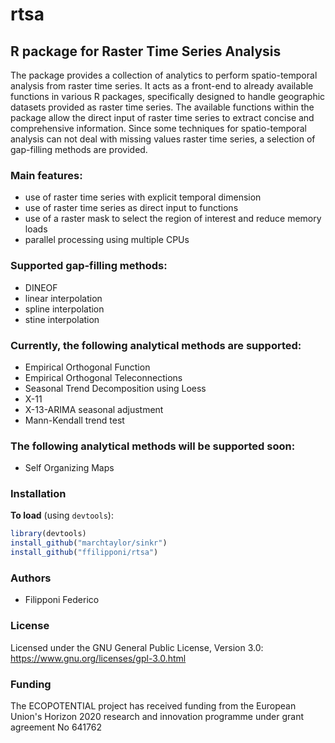 # rtsa
## R package for Raster Time Series Analysis

The package provides a collection of analytics to perform spatio-temporal analysis from raster time series. 
It acts as a front-end to already available functions in various R packages, specifically designed to handle geographic datasets provided as raster time series. The available functions within the package allow the direct input of raster time series to extract concise and comprehensive information.
Since some techniques for spatio-temporal analysis can not deal with missing values raster time series, a selection of gap-filling methods are provided.

### Main features:

* use of raster time series with explicit temporal dimension
* use of raster time series as direct input to functions
* use of a raster mask to select the region of interest and reduce memory loads
* parallel processing using multiple CPUs

### Supported gap-filling methods:

* DINEOF
* linear interpolation
* spline interpolation
* stine interpolation

### Currently, the following analytical methods are supported:

* Empirical Orthogonal Function
* Empirical Orthogonal Teleconnections
* Seasonal Trend Decomposition using Loess
* X-11
* X-13-ARIMA seasonal adjustment
* Mann-Kendall trend test

### The following analytical methods will be supported soon:

* Self Organizing Maps

### Installation

**To load** (using `devtools`):
```r
library(devtools)
install_github("marchtaylor/sinkr")
install_github("ffilipponi/rtsa")
```

### Authors

* Filipponi Federico

### License

Licensed under the GNU General Public License, Version 3.0: https://www.gnu.org/licenses/gpl-3.0.html

### Funding

The ECOPOTENTIAL project has received funding from the European Union's Horizon 2020 research and innovation programme under grant agreement No 641762
